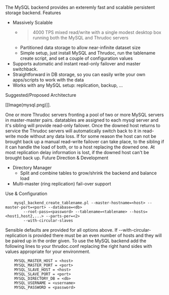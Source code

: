 The MySQL backend provides an exteremly fast and scalable persistent storage backend.
Features

  * Massively Scalable
    * >4000 TPS mixed read/write with a single modest desktop box running both the MySQL and Thrudoc servers
    * Partitioned data storage to allow near-infinite dataset size
    * Simple setup, just install MySQL and Thrudoc, run the tablename create script, and set a couple of configuration values
  * Supports automatic and instant read-only failover and master switchback.
  * Straightforward in DB storage, so you can easily write your own apps/scripts to work with the data
  * Works with any MySQL setup: replication, backup, ...

Suggested/Proposed Architecture

[[Image(mysql.png)]].

One or more Thrudoc servers fronting a pool of two or more MySQL servers in master-master pairs. datatables are assigned to each mysql server and it's sibling will provide read-only failover. Once the downed host returns to service the Thrudoc servers will automatically switch back to it in read-write mode without any data loss. If for some reason the host can not be brought back up a manual read-write failover can take place, to the sibling if it can handle the load of both, or to a host replacing the downed one. At most replication delay information is lost, if the downed host can't be brought back up.
Future Direction & Development

  * Directory Manager
    * Split and combine tables to grow/shrink the backend and balance load
  * Multi-master (ring replication) fail-over support

Use & Configuration

```
    mysql_backend_create_tablename.pl --master-hostname=<host> --master-port=<port> --database=<db>
        --root-pass=<password> --tablename=<tablename> --hosts=<host1,host2,...> --parts-per=<2> 
        --with-circular-slaves
```

Sensible defaults are provided for all options above. If --with-circular-replication is provided there must be an even number of hosts and they will be paired up in the order given.
To use the MySQL backend add the following lines to your thrudoc.conf replacing the right hand sides with values appropriate for your environment.

```
    MYSQL_MASTER_HOST = <host>
    MYSQL_MASTER_PORT = <port>
    MYSQL_SLAVE_HOST = <host>
    MYSQL_SLAVE_PORT = <port>
    MYSQL_DIRECTORY_DB = <db>
    MYSQL_USERNAME = <username>
    MYSQL_PASSWORD = <password>
```